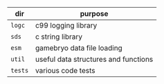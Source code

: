 | dir  | purpose  |
|---|---|
| `logc`  | c99 logging library  |
| `sds` | c string library |
| `esm` | gamebryo data file loading |
| `util` | useful data structures and functions |
| `tests` | various code tests |